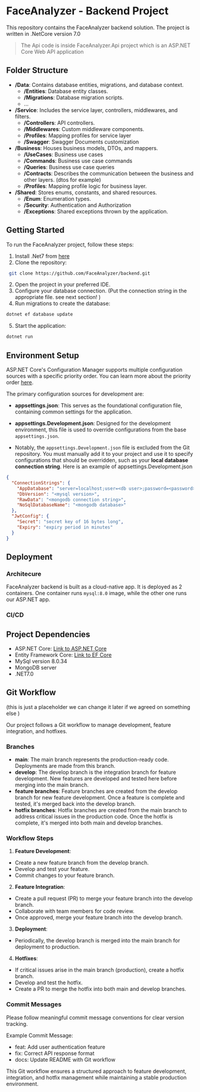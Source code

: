 # FaceAnalyzer - Backend Project

This repository contains the FaceAnalyzer backend solution. The project is written in .NetCore version 7.0
> The Api code is inside FaceAnalyzer.Api project which is an ASP.NET Core Web API application
## Folder Structure
- **/Data**: Contains database entities, migrations, and database context.
    - **/Entities**: Database entity classes.
    - **/Migrations**: Database migration scripts.
    - ...
- **/Service**: Includes the service layer, controllers, middlewares, and filters.
    - **/Controllers**: API controllers.
    - **/Middlewares**: Custom middleware components.
    - **/Profiles**: Mapping profiles for service layer
    - **/Swagger**: Swagger Documents customization
- **/Business**: Houses business models, DTOs, and mappers.
    - **/UseCases**: Business use cases
    - **/Commands**: Business use case commands
    - **/Queries**: Business use case queries
    - **/Contracts**: Describes the communication between the business and other layers. (dtos for example)
    - **/Profiles**: Mapping profile logic for business layer.
- **/Shared**: Stores enums, constants, and shared resources.
    - **/Enum**: Enumeration types.
    - **/Security**: Authentication and Authorization
    - **/Exceptions**: Shared exceptions thrown by the application. 
  

## Getting Started

To run the FaceAnalyzer project, follow these steps:

1. Install .Net7 from [here](https://dotnet.microsoft.com/en-us/download/dotnet/7.0)
2. Clone the repository:
 ```bash
  git clone https://github.com/FaceAnalyzer/backend.git
 ```
2. Open the project in your preferred IDE.
3. Configure your database connection. (Put the connection string in the appropriate file. see next section! )
4. Run migrations to create the database: 
```bash 
dotnet ef database update
```
5. Start the application:
```bash
dotnet run
```
## Environment Setup

ASP.NET Core's Configuration Manager supports multiple configuration sources with a specific priority order. You can learn more about the priority order [here](https://learn.microsoft.com/en-us/aspnet/core/fundamentals/configuration).

The primary configuration sources for development are:

- **appsettings.json**: This serves as the foundational configuration file, containing common settings for the application.

- **appsettings.Development.json**: Designed for the development environment, this file is used to override configurations from the base `appsettings.json`.

- Notably, the `appsettings.Development.json` file is excluded from the Git repository. You must manually add it to your project and use it to specify configurations that should be overridden, such as your **local database connection string**.
Here is an example of appsettings.Development.json
```json
{
  "ConnectionStrings": {
    "AppDatabase": "server=localhost;user=<db user>;password=<password>;database=<datatabase name>",
    "DbVersion": "<mysql version>",
    "RawData": "<mongodb connection string>",
    "NoSqlDatabaseName": "<mongodb database>"
  },
  "JwtConfig": {
    "Secret": "secret key of 16 bytes long",
    "Expiry": "expiry period in minutes"
  }
}
```
## Deployment

### Architecure

FaceAnalyzer backend is built as a cloud-native app. It is deployed as 2 containers. One container runs `mysql:8.0` image, while the other one runs our ASP.NET app.

### CI/CD


## Project Dependencies

- ASP.NET Core: [Link to ASP.NET Core](https://dotnet.microsoft.com/apps/aspnet)
- Entity Framework Core: [Link to EF Core](https://docs.microsoft.com/en-us/ef/core/)
- MySql version 8.0.34
- MongoDB server
- .NET7.0


## Git Workflow
(this is just a placeholder we can change it later if we agreed on something else )

Our project follows a Git workflow to manage development, feature integration, and hotfixes.

### Branches

- **main**: The main branch represents the production-ready code. Deployments are made from this branch.
- **develop**: The develop branch is the integration branch for feature development. New features are developed and tested here before merging into the main branch.
- **feature branches**: Feature branches are created from the develop branch for new feature development. Once a feature is complete and tested, it's merged back into the develop branch.
- **hotfix branches**: Hotfix branches are created from the main branch to address critical issues in the production code. Once the hotfix is complete, it's merged into both main and develop branches.

### Workflow Steps

1. **Feature Development**:
  - Create a new feature branch from the develop branch.
  - Develop and test your feature.
  - Commit changes to your feature branch.

2. **Feature Integration**:
  - Create a pull request (PR) to merge your feature branch into the develop branch.
  - Collaborate with team members for code review.
  - Once approved, merge your feature branch into the develop branch.

3. **Deployment**:
  - Periodically, the develop branch is merged into the main branch for deployment to production.

4. **Hotfixes**:
  - If critical issues arise in the main branch (production), create a hotfix branch.
  - Develop and test the hotfix.
  - Create a PR to merge the hotfix into both main and develop branches.

### Commit Messages

Please follow meaningful commit message conventions for clear version tracking.

Example Commit Message:
- feat: Add user authentication feature
- fix: Correct API response format
- docs: Update README with Git workflow


This Git workflow ensures a structured approach to feature development, integration, and hotfix management while maintaining a stable production environment.

